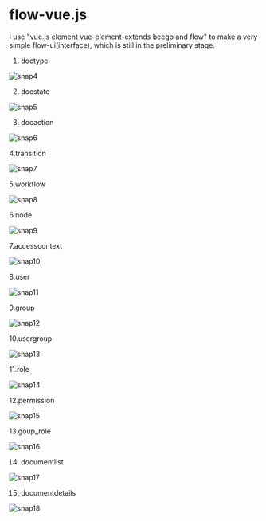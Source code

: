 # flow-vue.js
I use "vue.js element vue-element-extends beego and flow" to make a very simple flow-ui(interface), which is still in the preliminary stage.
1. doctype

![snap4](https://user-images.githubusercontent.com/10678867/53173160-0dcf7b00-3622-11e9-8808-d51a5dca885c.png)

2. docstate

![snap5](https://user-images.githubusercontent.com/10678867/53173173-188a1000-3622-11e9-85fc-5cee272e010e.png)

3. docaction

![snap6](https://user-images.githubusercontent.com/10678867/53173178-1e7ff100-3622-11e9-9b15-cf0b351326f6.png)

4.transition

![snap7](https://user-images.githubusercontent.com/10678867/53173208-2d66a380-3622-11e9-9100-e209fa3deee7.png)

5.workflow

![snap8](https://user-images.githubusercontent.com/10678867/53173225-33f51b00-3622-11e9-9a80-b60f1eeb5e39.png)

6.node

![snap9](https://user-images.githubusercontent.com/10678867/53173240-3bb4bf80-3622-11e9-87ab-9df335a021ff.png)

7.accesscontext

![snap10](https://user-images.githubusercontent.com/10678867/53173246-3f484680-3622-11e9-9658-a54f64a9923e.png)

8.user

![snap11](https://user-images.githubusercontent.com/10678867/53173252-41aaa080-3622-11e9-837f-40aacd782fea.png)

9.group

![snap12](https://user-images.githubusercontent.com/10678867/53173253-44a59100-3622-11e9-88df-f89449136ab9.png)

10.usergroup

![snap13](https://user-images.githubusercontent.com/10678867/53173258-48391800-3622-11e9-8440-7eedf0763989.png)

11.role

![snap14](https://user-images.githubusercontent.com/10678867/53173269-4b340880-3622-11e9-810d-556f30e111bc.png)

12.permission

![snap15](https://user-images.githubusercontent.com/10678867/53173275-4d966280-3622-11e9-8e19-5f9081b0b02b.png)

13.goup_role

![snap16](https://user-images.githubusercontent.com/10678867/53173278-50915300-3622-11e9-96a1-7a3d5af2a697.png)

14. documentlist

![snap17](https://user-images.githubusercontent.com/10678867/53173284-54bd7080-3622-11e9-9992-62a63f1ece45.png)

15. documentdetails

![snap18](https://user-images.githubusercontent.com/10678867/53173294-5850f780-3622-11e9-9437-87e50eaabca2.png)
